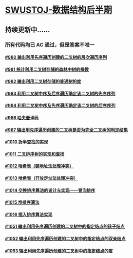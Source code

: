 # [SWUSTOJ-数据结构后半期](https://gitee.com/WaringHu/SWUSTOJ-DataStructure-2)

## 持续更新中......

### 所有代码均已 **AC** 通过，但是答案不唯一

#### [#980 输出利用先序遍历创建的二叉树的层次遍历序列](https://gitee.com/WaringHu/SWUSTOJ-DataStructure-2/tree/master/Codes/%23980%20%E8%BE%93%E5%87%BA%E5%88%A9%E7%94%A8%E5%85%88%E5%BA%8F%E9%81%8D%E5%8E%86%E5%88%9B%E5%BB%BA%E7%9A%84%E4%BA%8C%E5%8F%89%E6%A0%91%E7%9A%84%E5%B1%82%E6%AC%A1%E9%81%8D%E5%8E%86%E5%BA%8F%E5%88%97)

#### [#981 统计利用二叉树存储的森林中树的棵数](https://gitee.com/WaringHu/SWUSTOJ-DataStructure-2/tree/master/Codes/%23981%20%E7%BB%9F%E8%AE%A1%E5%88%A9%E7%94%A8%E4%BA%8C%E5%8F%89%E6%A0%91%E5%AD%98%E5%82%A8%E7%9A%84%E6%A3%AE%E6%9E%97%E4%B8%AD%E6%A0%91%E7%9A%84%E6%A3%B5%E6%95%B0)

#### [#982 输出利用二叉树存储的普通树的度](https://gitee.com/WaringHu/SWUSTOJ-DataStructure-2/tree/master/Codes/%23982%20%E8%BE%93%E5%87%BA%E5%88%A9%E7%94%A8%E4%BA%8C%E5%8F%89%E6%A0%91%E5%AD%98%E5%82%A8%E7%9A%84%E6%99%AE%E9%80%9A%E6%A0%91%E7%9A%84%E5%BA%A6)

#### [#983 利用二叉树中序及后序遍历确定该二叉树的先序序列](https://gitee.com/WaringHu/SWUSTOJ-DataStructure-2/tree/master/Codes/%23983%20%E5%88%A9%E7%94%A8%E4%BA%8C%E5%8F%89%E6%A0%91%E4%B8%AD%E5%BA%8F%E5%8F%8A%E5%90%8E%E5%BA%8F%E9%81%8D%E5%8E%86%E7%A1%AE%E5%AE%9A%E8%AF%A5%E4%BA%8C%E5%8F%89%E6%A0%91%E7%9A%84%E5%85%88%E5%BA%8F%E5%BA%8F%E5%88%97)

#### [#984 利用二叉树中序及先序遍历确定该二叉树的后序序列](https://gitee.com/WaringHu/SWUSTOJ-DataStructure-2/tree/master/Codes/%23984%20%E5%88%A9%E7%94%A8%E4%BA%8C%E5%8F%89%E6%A0%91%E4%B8%AD%E5%BA%8F%E5%8F%8A%E5%85%88%E5%BA%8F%E9%81%8D%E5%8E%86%E7%A1%AE%E5%AE%9A%E8%AF%A5%E4%BA%8C%E5%8F%89%E6%A0%91%E7%9A%84%E5%90%8E%E5%BA%8F%E5%BA%8F%E5%88%97)

#### [#986 哈夫曼译码](https://gitee.com/WaringHu/SWUSTOJ-DataStructure-2/tree/master/Codes/%23986%20%E5%93%88%E5%A4%AB%E6%9B%BC%E8%AF%91%E7%A0%81)

#### [#987 输出用先序遍历创建的二叉树是否为完全二叉树的判定结果](https://gitee.com/WaringHu/SWUSTOJ-DataStructure-2/tree/master/Codes/%23987%20%E8%BE%93%E5%87%BA%E7%94%A8%E5%85%88%E5%BA%8F%E9%81%8D%E5%8E%86%E5%88%9B%E5%BB%BA%E7%9A%84%E4%BA%8C%E5%8F%89%E6%A0%91%E6%98%AF%E5%90%A6%E4%B8%BA%E5%AE%8C%E5%85%A8%E4%BA%8C%E5%8F%89%E6%A0%91%E7%9A%84%E5%88%A4%E5%AE%9A%E7%BB%93%E6%9E%9C)

#### [#1010 折半查找的实现](https://gitee.com/WaringHu/SWUSTOJ-DataStructure-2/tree/master/Codes/%231010%20%E6%8A%98%E5%8D%8A%E6%9F%A5%E6%89%BE%E7%9A%84%E5%AE%9E%E7%8E%B0)

#### [#1011 二叉排序树的实现和查找](https://gitee.com/WaringHu/SWUSTOJ-DataStructure-2/tree/master/Codes/%231011%20%E4%BA%8C%E5%8F%89%E6%8E%92%E5%BA%8F%E6%A0%91%E7%9A%84%E5%AE%9E%E7%8E%B0%E5%92%8C%E6%9F%A5%E6%89%BE)

#### [#1012 哈希表（链地址法处理冲突）](https://gitee.com/WaringHu/SWUSTOJ-DataStructure-2/tree/master/Codes/%231012%20%E5%93%88%E5%B8%8C%E8%A1%A8%EF%BC%88%E9%93%BE%E5%9C%B0%E5%9D%80%E6%B3%95%E5%A4%84%E7%90%86%E5%86%B2%E7%AA%81%EF%BC%89)

#### [#1013 哈希表（开放定址法处理冲突）](https://gitee.com/WaringHu/SWUSTOJ-DataStructure-2/tree/master/Codes/%231013%20%20%E5%93%88%E5%B8%8C%E8%A1%A8%EF%BC%88%E5%BC%80%E6%94%BE%E5%AE%9A%E5%9D%80%E6%B3%95%E5%A4%84%E7%90%86%E5%86%B2%E7%AA%81%EF%BC%89)

#### [#1014 交换排序算法的设计与实现——冒泡排序](https://gitee.com/WaringHu/SWUSTOJ-DataStructure-2/tree/master/Codes/%231014%20%E4%BA%A4%E6%8D%A2%E6%8E%92%E5%BA%8F%E7%AE%97%E6%B3%95%E7%9A%84%E8%AE%BE%E8%AE%A1%E4%B8%8E%E5%AE%9E%E7%8E%B0%E2%80%94%E2%80%94%E5%86%92%E6%B3%A1%E6%8E%92%E5%BA%8F)

#### [#1015 堆排序算法](https://gitee.com/WaringHu/SWUSTOJ-DataStructure-2/tree/master/Codes/%231015%20%E5%A0%86%E6%8E%92%E5%BA%8F%E7%AE%97%E6%B3%95)

#### [#1016 插入排序算法实现](https://gitee.com/WaringHu/SWUSTOJ-DataStructure-2/tree/master/Codes/%231016%20%E6%8F%92%E5%85%A5%E6%8E%92%E5%BA%8F%E7%AE%97%E6%B3%95%E5%AE%9E%E7%8E%B0)

#### [#1051 输出利用先序遍历创建的二叉树中的指定结点的孩子结点](https://gitee.com/WaringHu/SWUSTOJ-DataStructure-2/tree/master/Codes/%231051%20%E8%BE%93%E5%87%BA%E5%88%A9%E7%94%A8%E5%85%88%E5%BA%8F%E9%81%8D%E5%8E%86%E5%88%9B%E5%BB%BA%E7%9A%84%E4%BA%8C%E5%8F%89%E6%A0%91%E4%B8%AD%E7%9A%84%E6%8C%87%E5%AE%9A%E7%BB%93%E7%82%B9%E7%9A%84%E5%AD%A9%E5%AD%90%E7%BB%93%E7%82%B9)

#### [#1052 输出利用先序遍历创建的二叉树中的指定结点的双亲结点](https://gitee.com/WaringHu/SWUSTOJ-DataStructure-2/tree/master/Codes/%231052%20%E8%BE%93%E5%87%BA%E5%88%A9%E7%94%A8%E5%85%88%E5%BA%8F%E9%81%8D%E5%8E%86%E5%88%9B%E5%BB%BA%E7%9A%84%E4%BA%8C%E5%8F%89%E6%A0%91%E4%B8%AD%E7%9A%84%E6%8C%87%E5%AE%9A%E7%BB%93%E7%82%B9%E7%9A%84%E5%8F%8C%E4%BA%B2%E7%BB%93%E7%82%B9)

#### [#1053 输出利用先序遍历创建的二叉树中的指定结点的度](https://gitee.com/WaringHu/SWUSTOJ-DataStructure-2/tree/master/Codes/%231053%20%E8%BE%93%E5%87%BA%E5%88%A9%E7%94%A8%E5%85%88%E5%BA%8F%E9%81%8D%E5%8E%86%E5%88%9B%E5%BB%BA%E7%9A%84%E4%BA%8C%E5%8F%89%E6%A0%91%E4%B8%AD%E7%9A%84%E6%8C%87%E5%AE%9A%E7%BB%93%E7%82%B9%E7%9A%84%E5%BA%A6)